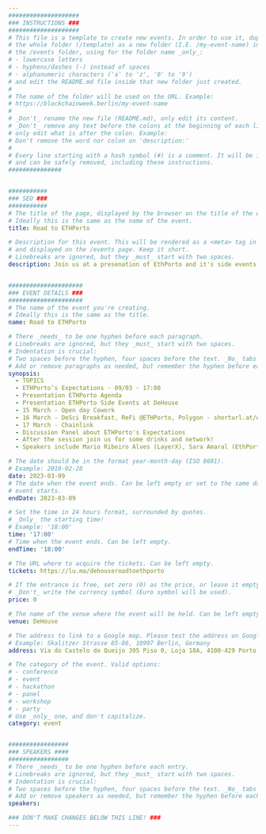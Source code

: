 ```yaml
---
####################
### INSTRUCTIONS ###
####################
# This file is a template to create new events. In order to use it, duplicate
# the whole folder (/template) as a new folder (I.E. /my-event-name) inside of
# the /events folder, using for the folder name _only_:
# - lowercase letters
# - hyphens/dashes (-) instead of spaces
# - alphanumeric characters ('a' to 'z', '0' to '9')
# and edit the README.md file inside that new folder just created.
#
# The name of the folder will be used on the URL. Example:
# https://blockchainweek.berlin/my-event-name
#
# _Don't_ rename the new file (README.md), only edit its content.
# _Don't_ remove any text before the colons at the beginning of each line,
# only edit what is after the colon. Example:
# Don't remove the word nor colon on 'description:'
#
# Every line starting with a hash symbol (#) is a comment. It will be ignored
# and can be safely removed, including these instructions.
###############


###########
### SEO ###
###########
# The title of the page, displayed by the browser on the title of the window.
# Ideally this is the same as the name of the event.
title: Road to ETHPorto

# Description for this event. This will be rendered as a <meta> tag in the HTML,
# and displayed on the /events page. Keep it short.
# Linebreaks are ignored, but they _must_ start with two spaces.
description: Join us at a presenation of EthPorto and it's side events, followed by a panel discussion. After the session join us for some drinks and network!


#####################
### EVENT DETAILS ###
#####################
# The name of the event you're creating.
# Ideally this is the same as the title.
name: Road to ETHPorto

# There _needs_ to be one hyphen before each paragraph.
# Linebreaks are ignored, but they _must_ start with two spaces.
# Indentation is crucial:
# Two spaces before the hyphen, four spaces before the text. _No_ tabs allowed.
# Add or remove paragraphs as needed, but remember the hyphen before each entry.
synopsis:
  - TOPICS
  - ETHPorto’s Expectations - 09/03 - 17:00
  - Presentation ETHPorto Agenda
  - Presentation ETHPorto Side Events at DeHouse
  - 15 March - Open day Cowork
  - 16 March - DeSci Breakfast, ReFi @ETHPorto, Polygon - shorturl.at/eKV03
  - 17 March - Chainlink
  - Discussion Panel about ETHPorto's Expectations
  - After the session join us for some drinks and network!
  - Speakers include Mario Ribeiro Alves (LayerX), Sara Amaral (EthPorto) and Nuno Gonçalves (Pizza wallet / Polygon)

# The date should be in the format year-month-day (ISO 8601).
# Example: 2018-02-28
date: 2023-03-09
# The date when the event ends. Can be left empty or set to the same day the
# event starts.
endDate: 2023-03-09

# Set the time in 24 hours format, surrounded by quotes.
# _Only_ the starting time!
# Example: '18:00'
time: '17:00'
# Time when the event ends. Can be left empty.
endTime: '18:00'

# The URL where to acquire the tickets. Can be left empty.
tickets: https://lu.ma/dehouseroadtoethporto

# If the entrance is free, set zero (0) as the price, or leave it empty.
# _Don't_ write the currency symbol (Euro symbol will be used).
price: 0

# The name of the venue where the event will be held. Can be left empty.
venue: DeHouse

# The address to link to a Google map. Please test the address on Google Maps.
# Example: Skalitzer Strasse 85-86, 10997 Berlin, Germany
address: Via do Castelo do Queijo 395 Piso 0, Loja 18A, 4100-429 Porto, Portugal

# The category of the event. Valid options:
# - conference
# - event
# - hackathon
# - panel
# - workshop
# - party
# Use _only_ one, and don't capitalize.
category: event


#################
### SPEAKERS ####
#################
# There _needs_ to be one hyphen before each entry.
# Linebreaks are ignored, but they _must_ start with two spaces.
# Indentation is crucial:
# Two spaces before the hyphen, four spaces before the text. _No_ tabs allowed.
# Add or remove speakers as needed, but remember the hyphen before each entry.
speakers:

### DON'T MAKE CHANGES BELOW THIS LINE! ###
---
```


<!-- ### DON'T MAKE CHANGES BELOW THIS LINE! ### -->

<Event-Content/>
